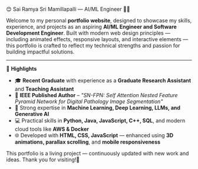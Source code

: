  😊 Sai Ramya Sri Mamillapalli — AI/ML Engineer 👩‍💻

Welcome to my personal **portfolio website**, designed to showcase my skills, experience, and projects as an aspiring **AI/ML Engineer and Software Development Engineer**. Built with modern web design principles — including animated effects, responsive layouts, and interactive elements — this portfolio is crafted to reflect my technical strengths and passion for building impactful solutions.

---

📌 **Highlights**

- 🎓 **Recent Graduate** with experience as a **Graduate Research Assistant** and **Teaching Assistant**
- 📄 **IEEE Published Author** – _"SN-FPN: Self Attention Nested Feature Pyramid Network for Digital Pathology Image Segmentation"_
- 🤖 Strong expertise in **Machine Learning, Deep Learning, LLMs, and Generative AI**
- 💻 Practical skills in **Python, Java, JavaScript, C++, SQL**, and modern cloud tools like **AWS & Docker**
- 🌐 Developed with **HTML, CSS, JavaScript** — enhanced using **3D animations, parallax scrolling**, and **mobile responsiveness**

This portfolio is a living project — continuously updated with new work and ideas. Thank you for visiting!👋
